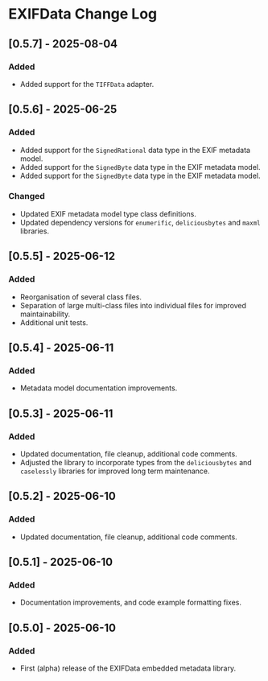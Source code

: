 # EXIFData Change Log

## [0.5.7] - 2025-08-04
### Added
- Added support for the `TIFFData` adapter.

## [0.5.6] - 2025-06-25
### Added
- Added support for the `SignedRational` data type in the EXIF metadata model.
- Added support for the `SignedByte` data type in the EXIF metadata model.
- Added support for the `SignedByte` data type in the EXIF metadata model.

### Changed
- Updated EXIF metadata model type class definitions.
- Updated dependency versions for `enumerific`, `deliciousbytes` and `maxml` libraries.

## [0.5.5] - 2025-06-12
### Added
- Reorganisation of several class files.
- Separation of large multi-class files into individual files for improved maintainability.
- Additional unit tests.

## [0.5.4] - 2025-06-11
### Added
- Metadata model documentation improvements.

## [0.5.3] - 2025-06-11
### Added
- Updated documentation, file cleanup, additional code comments.
- Adjusted the library to incorporate types from the `deliciousbytes` and `caselessly` libraries for improved long term maintenance.

## [0.5.2] - 2025-06-10
### Added
- Updated documentation, file cleanup, additional code comments.

## [0.5.1] - 2025-06-10
### Added
- Documentation improvements, and code example formatting fixes.

## [0.5.0] - 2025-06-10
### Added
- First (alpha) release of the EXIFData embedded metadata library.